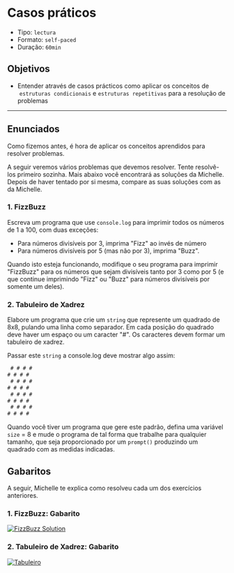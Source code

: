 # Casos práticos

- Tipo: `lectura`
- Formato: `self-paced`
- Duração: `60min`

## Objetivos

- Entender através de casos prácticos como aplicar os conceitos de
  `estruturas condicionais` e `estruturas repetitivas` para a resolução de
  problemas

***

## Enunciados

Como fizemos antes, é hora de aplicar os conceitos aprendidos para
resolver problemas.

A seguir veremos vários problemas que devemos resolver. Tente
resolvê-los primeiro sozinha. Mais abaixo você encontrará as soluções da
Michelle. Depois de haver tentado por si mesma, compare as suas soluções com as da
Michelle.

### 1. FizzBuzz

Escreva um programa que use `console.log` para imprimir todos os números de 1
a 100, com duas exceções:

- Para números divisíveis por 3, imprima "Fizz" ao invés de número
- Para números divisíveis por 5 (mas não por 3), imprima "Buzz".

Quando isto esteja funcionando, modifique o seu programa para imprimir "FizzBuzz"
para os números que sejam divisíveis tanto por 3 como por 5 (e que continue
imprimindo "Fizz" ou "Buzz" para números divisíveis por somente um deles).

### 2. Tabuleiro de Xadrez

Elabore um programa que crie um `string` que represente um quadrado de 8x8,
pulando uma linha como separador. Em cada posição do quadrado deve
haver um espaço ou um caracter "#". Os caracteres devem formar um tabuleiro de
xadrez.

Passar este `string` a console.log deve mostrar algo assim:

```js
 # # # #
# # # #
 # # # #
# # # #
 # # # #
# # # #
 # # # #
# # # #
```

Quando você tiver um programa que gere este padrão, defina uma variável `size` = 8
e mude o programa de tal forma que trabalhe para qualquier tamanho, que seja
proporcionado por um `prompt()` produzindo um quadrado com as medidas indicadas.

## Gabaritos

A seguir, Michelle te explica como resolveu cada um dos exercícios
anteriores.

### 1. FizzBuzz: Gabarito

[![FizzBuzz Solution](https://img.youtube.com/vi/jmKiCMKM33A/0.jpg)](https://www.youtube.com/watch?v=jmKiCMKM33A)

### 2. Tabuleiro de Xadrez: Gabarito

[![Tabuleiro](https://img.youtube.com/vi/ckaXH2IhUrw/0.jpg)](https://www.youtube.com/watch?v=ckaXH2IhUrw)

